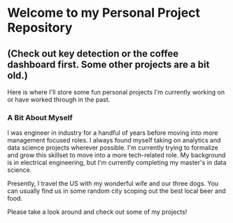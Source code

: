 # Welcome to my Personal Project Repository

## (Check out key detection or the coffee dashboard first. Some other projects are a bit old.)

Here is where I'll store some fun personal projects I'm currently working on or have worked through in the past. 

### A Bit About Myself

I was engineer in industry for a handful of years before moving into more management focused roles. I always found myself taking on analytics and data science projects wherever possible. I'm currently trying to formalize and grow this skillset to move into a more tech-related role. My background is in electrical engineering, but I'm currently completing my master's in data science.

Presently, I travel the US with my  wonderful wife and our three dogs. You can usually find us in some random city scoping out the best local beer and food.

Please take a look around and check out some of my projects!

